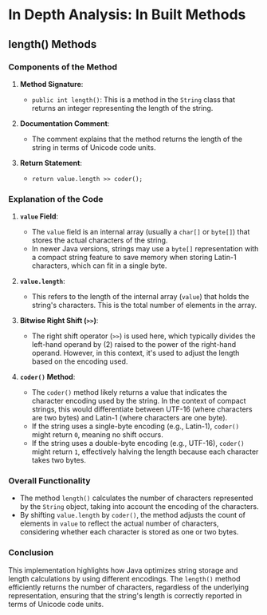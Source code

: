 # In Depth Analysis: In Built Methods

## length() Methods

### Components of the Method

1. **Method Signature**:
   - `public int length()`: This is a method in the `String` class that returns an integer representing the length of the string.

2. **Documentation Comment**:
   - The comment explains that the method returns the length of the string in terms of Unicode code units.

3. **Return Statement**:
   - `return value.length >> coder();`

### Explanation of the Code

1. **`value` Field**:
   - The `value` field is an internal array (usually a `char[]` or `byte[]`) that stores the actual characters of the string.
   - In newer Java versions, strings may use a `byte[]` representation with a compact string feature to save memory when storing Latin-1 characters, which can fit in a single byte.

2. **`value.length`**:
   - This refers to the length of the internal array (`value`) that holds the string's characters. This is the total number of elements in the array.

3. **Bitwise Right Shift (`>>`)**:
   - The right shift operator (`>>`) is used here, which typically divides the left-hand operand by \(2\) raised to the power of the right-hand operand. However, in this context, it's used to adjust the length based on the encoding used.

4. **`coder()` Method**:
   - The `coder()` method likely returns a value that indicates the character encoding used by the string. In the context of compact strings, this would differentiate between UTF-16 (where characters are two bytes) and Latin-1 (where characters are one byte).
   - If the string uses a single-byte encoding (e.g., Latin-1), `coder()` might return `0`, meaning no shift occurs.
   - If the string uses a double-byte encoding (e.g., UTF-16), `coder()` might return `1`, effectively halving the length because each character takes two bytes.

### Overall Functionality

- The method `length()` calculates the number of characters represented by the `String` object, taking into account the encoding of the characters.
- By shifting `value.length` by `coder()`, the method adjusts the count of elements in `value` to reflect the actual number of characters, considering whether each character is stored as one or two bytes.

### Conclusion

This implementation highlights how Java optimizes string storage and length calculations by using different encodings. The `length()` method efficiently returns the number of characters, regardless of the underlying representation, ensuring that the string's length is correctly reported in terms of Unicode code units.